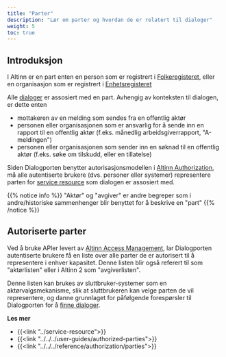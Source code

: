 ```yaml
---
title: "Parter"
description: "Lær om parter og hvordan de er relatert til dialoger"
weight: 5
toc: true
---
```


## Introduksjon

I Altinn er en part enten en person som er registrert i [Folkeregisteret](https://www.skatteetaten.no/en/person/national-registry/), eller en organisasjon som er registrert i [Enhetsregisteret](https://www.brreg.no/en/about-us-2/our-registers/about-the-central-coordinating-register-for-legal-entities-ccr/)

Alle [dialoger](../../dialogs) er assosiert med en part. Avhengig av konteksten til dialogen, er dette enten

- mottakeren av en melding som sendes fra en offentlig aktør
- personen eller organisasjonen som er ansvarlig for å sende inn en rapport til en offentlig aktør (f.eks. månedlig arbeidsgiverrapport, "A-meldingen")
- personen eller organisasjonen som sender inn en søknad til en offentlig aktør (f.eks. søke om tilskudd, eller en tillatelse)

Siden Dialogporten benytter autorisasjonsmodellen i [Altinn Authorization](../../../../authorization/about), må alle autentiserte brukere (dvs. personer eller systemer) representere parten for [service resource](../service-resource) som dialogen er assosiert med.

{{% notice info %}}
"Aktør" og "avgiver" er andre begreper som i andre/historiske sammenhenger blir benyttet for å beskrive en "part"
{{% /notice %}}

## Autoriserte parter

Ved å bruke APIer levert av [Altinn Access Management](../../../../authorization/what-do-you-get/#adgangskontroll/), lar Dialogporten autentiserte brukere få en liste over alle parter de er autorisert til å representere i enhver kapasitet. Denne listen blir også referert til som "aktørlisten" eller i Altinn 2 som "avgiverlisten".

Denne listen kan brukes av sluttbruker-systemer som en aktørvalgsmekanisme, slik at sluttbrukeren kan velge parten de vil representere, og danne grunnlaget for påfølgende forespørsler til Dialogporten for å [finne dialoger](../../../user-guides/searching-for-dialogs).

**Les mer**

- {{<link "../service-resource">}}
- {{<link "../../../user-guides/authorized-parties">}}
- {{<link "../../../reference/authorization/parties">}}
